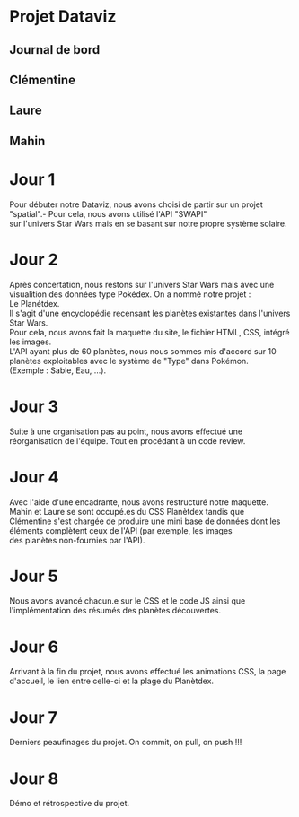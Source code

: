 # Projet Dataviz  
## Journal de bord  
## Clémentine  
## Laure  
## Mahin

# Jour 1  
Pour débuter notre Dataviz, nous avons choisi de partir sur un projet "spatial".- Pour cela, nous avons utilisé l'API "SWAPI"  
sur l'univers Star Wars mais en se basant sur notre propre système solaire.  

# Jour 2  
Après concertation, nous restons sur l'univers Star Wars mais avec une visualition des données type Pokédex. On a nommé notre projet :  
Le Planétdex.  
Il s'agit d'une encyclopédie recensant les planètes existantes dans l'univers Star Wars.  
Pour cela, nous avons fait la maquette du site, le fichier HTML, CSS, intégré les images.  
L'API ayant plus de 60 planètes, nous nous sommes mis d'accord sur 10 planètes exploitables avec le système de "Type" dans Pokémon.  
(Exemple : Sable, Eau, ...).  

# Jour 3  
Suite à une organisation pas au point, nous avons effectué une réorganisation de l'équipe. Tout en procédant à un code review.  

# Jour 4  
Avec l'aide d'une encadrante, nous avons restructuré notre maquette. Mahin et Laure se sont occupé.es du CSS Planètdex tandis que  
Clémentine s'est chargée de produire une mini base de données dont les éléments complètent ceux de l'API (par exemple, les images  
des planètes non-fournies par l'API).  

# Jour 5  
Nous avons avancé chacun.e sur le CSS et le code JS ainsi que l'implémentation des résumés des planètes découvertes.  

# Jour 6  
Arrivant à la fin du projet, nous avons effectué les animations CSS, la page d'accueil, le lien entre celle-ci et la plage du Planètdex.  

# Jour 7  
Derniers peaufinages du projet.
On commit, on pull, on push !!!

# Jour 8  
Démo et rétrospective du projet.  